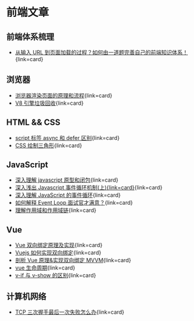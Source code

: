 # 前端文章

## 前端体系梳理

- [从输入 URL 到页面加载的过程？如何由一道题完善自己的前端知识体系！](https://segmentfault.com/a/1190000013662126){link=card}

## 浏览器

- [浏览器渲染页面的原理和流程](https://www.cnblogs.com/chenyoumei/p/9156849.html){link=card}
- [V8 引擎垃圾回收](https://segmentfault.com/a/1190000014383214){link=card}

## HTML && CSS

- [script 标签 async 和 defer 区别](https://www.jianshu.com/p/f5ffd5e014a9){link=card}
- [CSS 绘制三角形](https://www.jianshu.com/p/9a463d50e441){link=card}

## JavaScript

- [深入理解 javascript 原型和闭包](https://www.cnblogs.com/wangfupeng1988/p/3977924.html){link=card}
- [深入浅出 Javascript 事件循环机制(上){link=card}](https://zhuanlan.zhihu.com/p/26229293){link=card}
- [深入理解 JavaScript 的事件循环](https://zhuanlan.zhihu.com/p/46068171){link=card}
- [如何解释 Event Loop 面试官才满意？](https://zhuanlan.zhihu.com/p/72507900){link=card}
- [理解作用域和作用域链](https://www.cnblogs.com/lhb25/archive/2011/09/06/javascript-scope-chain.html){link=card}

## Vue

- [Vue 双向绑定原理及实现](https://www.cnblogs.com/canfoo/p/6891868.html){link=card}
- [Vuejs 如何实现双向绑定](https://blog.csdn.net/w993263495/article/details/85030839){link=card}
- [剖析 Vue 原理&实现双向绑定 MVVM](https://segmentfault.com/a/1190000006599500){link=card}
- [vue 生命周期](https://www.cnblogs.com/lgt-hello-world/p/12620073.html){link=card}
- [v-if 与 v-show 的区别](https://www.jianshu.com/p/7af8554d8f08){link=card}

## 计算机网络

- [TCP 三次握手最后一次失败怎么办](https://www.pianshen.com/article/68431265749/){link=card}
